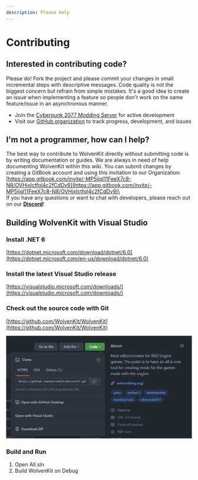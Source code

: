 ```yaml
---
description: Please help
---
```


# Contributing

## Interested in contributing code?

Please do! Fork the project and please commit your changes in small incremental steps with descriptive messages. Code quality is not the biggest concern but refrain from simple mistakes. It's a good idea to create an issue when implementing a feature so people don't work on the same feature/issue in an asynchronous manner.

* Join the [Cyberpunk 2077 Modding Server](https://github.com/WolvenKit/WolvenKit/blob/463-Import-Export-Tool/discord.gg/Epkq79kd96) for active development
* Visit our [GitHub organization](https://github.com/WolvenKit) to track progress, development, and issues

## I'm not a programmer, how can I help?

The best way to contribute to WolvenKit directly without submitting code is by writing documentation or guides. We are always in need of help documenting WolvenKit within this wiki. You can submit changes by creating a GitBook account and using this invitation to our Organization: [https://app.gitbook.com/invite/-MP5ijqI11FeeX7c8-N8/OVHjxIctfql4c2fCdDv9](https://app.gitbook.com/invite/-MP5ijqI11FeeX7c8-N8/OVHjxIctfql4c2fCdDv9)\
\
If you have any questions or want to chat with developers, please reach out on our [**Discord**](community.md)!

## Building WolvenKit with Visual Studio

### **Install .NET 6**

[https://dotnet.microsoft.com/download/dotnet/6.0](https://dotnet.microsoft.com/en-us/download/dotnet/6.0)

### **Install the latest Visual Studio release**

[https://visualstudio.microsoft.com/downloads/](https://visualstudio.microsoft.com/downloads/)

### Check out the source code with Git

[https://github.com/WolvenKit/WolvenKit](https://github.com/WolvenKit/WolvenKit)

![](<../.gitbook/assets/image (8).png>)

### **Build and Run**

1. Open All.sln
2. Build WolvenKit on Debug

